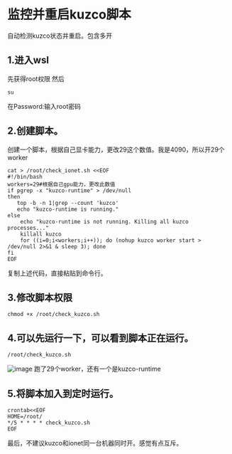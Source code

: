 # 监控并重启kuzco脚本
自动检测kuzco状态并重启。包含多开

## 1.进入wsl
先获得root权限
然后
<!--sec data-title="OS X и Linux" data-id="OSX_Linux_whoami" data-collapse=true ces-->
```
su
```
在Password:输入root密码
<!--endsec-->
## 2.创建脚本。
创建一个脚本，根据自己显卡能力，更改29这个数值。我是4090，所以开29个worker

<!--sec data-title="OS X и Linux" data-id="OSX_Linux_whoami" data-collapse=true ces-->
```
cat > /root/check_ionet.sh <<EOF 
#!/bin/bash
workers=29#根据自己gpu能力，更改此数值
if pgrep -x "kuzco-runtime" > /dev/null
then
   top -b -n 1|grep --count 'kuzco'
   echo "kuzco-runtime is running."
else
    echo "kuzco-runtime is not running. Killing all kuzco processes..."
    killall kuzco
    for ((i=0;i<workers;i++)); do (nohup kuzco worker start > /dev/null 2>&1 & sleep 3); done
fi
EOF
```
<!--endsec-->
复制上述代码，直接粘贴到命令行。

## 3.修改脚本权限
<!--sec data-title="OS X и Linux" data-id="OSX_Linux_whoami" data-collapse=true ces-->
```
chmod +x /root/check_kuzco.sh
```
<!--endsec-->
## 4.可以先运行一下，可以看到脚本正在运行。
<!--sec data-title="OS X и Linux" data-id="OSX_Linux_whoami" data-collapse=true ces-->
```
/root/check_kuzco.sh
```
<!--endsec-->
![image](https://github.com/hbnnwwt/restart_kuzco/assets/116838445/040aa49d-eac6-4f11-af15-5c33c336a3ab)
跑了29个worker，还有一个是kuzco-runtime

## 5.将脚本加入到定时运行。
<!--sec data-title="OS X и Linux" data-id="OSX_Linux_whoami" data-collapse=true ces-->
```
crontab<<EOF
HOME=/root/
*/5 * * * * check_kuzco.sh
EOF
```
<!--endsec-->

最后，不建议kuzco和ionet同一台机器同时开。感觉有点互斥。
